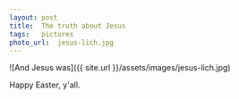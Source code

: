 ```yaml
---
layout: post
title:  The truth about Jesus
tags:   pictures 
photo_url:  jesus-lich.jpg
---
```


![And Jesus was]({{ site.url }}/assets/images/jesus-lich.jpg)

Happy Easter, y'all.

